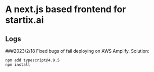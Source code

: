 # A next.js based frontend for startix.ai

## Logs
###2023/2/18
Fixed bugs of fail deploying on AWS Amplify. Solution: 
```
npm add typescript@4.9.5
npm install
```


